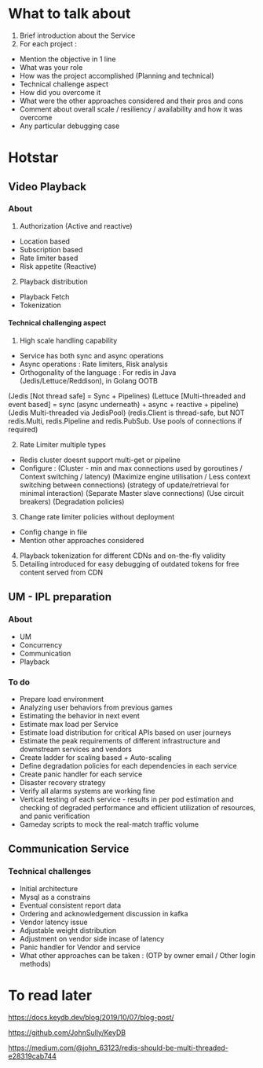 # What to talk about

1. Brief introduction about the Service
2. For each project :
  * Mention the objective in 1 line
  * What was your role
  * How was the project accomplished (Planning and technical)
  * Technical challenge aspect
  * How did you overcome it
  * What were the other approaches considered and their pros and cons
  * Comment about overall scale / resiliency / availability and how it was overcome
  * Any particular debugging case


# Hotstar

## Video Playback

### About
1. Authorization (Active and reactive)
  - Location based
  - Subscription based
  - Rate limiter based
  - Risk appetite (Reactive)

2. Playback distribution
  - Playback Fetch
  - Tokenization

#### Technical challenging aspect
1. High scale handling capability
  - Service has both sync and async operations
  - Async operations : Rate limiters, Risk analysis
  - Orthogonality of the language : For redis in Java (Jedis/Lettuce/Reddison), in Golang OOTB

  (Jedis [Not thread safe] = Sync + Pipelines)
  (Lettuce [Multi-threaded and event based] = sync (async underneath) + async + reactive + pipeline)
  (Jedis Multi-threaded via JedisPool)
  (redis.Client is thread-safe, but NOT redis.Multi, redis.Pipeline and redis.PubSub. Use pools of connections if required)

2. Rate Limiter multiple types
  - Redis cluster doesnt support multi-get or pipeline
  - Configure :
  (Cluster - min and max connections used by goroutines / Context switching / latency)
  (Maximize engine utilisation / Less context switching between connections)
  (strategy of update/retrieval for minimal interaction)
  (Separate Master slave connections)
  (Use circuit breakers)
  (Degradation policies)

3. Change rate limiter policies without deployment
  - Config change in file
  - Mention other approaches considered
4. Playback tokenization for different CDNs and on-the-fly validity
5. Detailing introduced for easy debugging of outdated tokens for free content served from CDN


## UM - IPL preparation

### About
- UM
- Concurrency
- Communication
- Playback

### To do

- Prepare load environment
- Analyzing user behaviors from previous games
- Estimating the behavior in next event
- Estimate max load per Service
- Estimate load distribution for critical APIs based on user journeys
- Estimate the peak requirements of different infrastructure and downstream services and vendors
- Create ladder for scaling based + Auto-scaling
- Define degradation policies for each dependencies in each service
- Create panic handler for each service
- Disaster recovery strategy
- Verify all alarms systems are working fine
- Vertical testing of each service - results in per pod estimation and checking of degraded performance and efficient utilization of resources, and panic verification
- Gameday scripts to mock the real-match traffic volume



## Communication Service

### Technical challenges

- Initial architecture
- Mysql as a constrains
- Eventual consistent report data
- Ordering and acknowledgement discussion in kafka
- Vendor latency issue
- Adjustable weight distribution
- Adjustment on vendor side incase of latency
- Panic handler for Vendor and service
- What other approaches can be taken : (OTP by owner email / Other login methods)


# To read later

https://docs.keydb.dev/blog/2019/10/07/blog-post/

https://github.com/JohnSully/KeyDB

https://medium.com/@john_63123/redis-should-be-multi-threaded-e28319cab744
